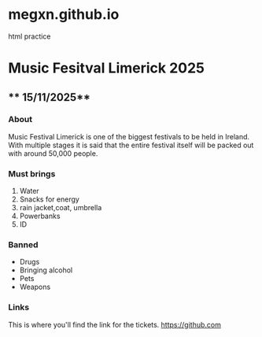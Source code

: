 # megxn.github.io
html practice

# Music Fesitval Limerick 2025
## ** 15/11/2025** 
### About
Music Festival Limerick is one of the biggest festivals to be held in Ireland. With multiple stages it is said that the entire festival itself will be packed out with around 50,000 people.
### Must brings
1. Water
2. Snacks for energy
3. rain jacket,coat, umbrella
4. Powerbanks
5. ID

### Banned
- Drugs
- Bringing alcohol
- Pets
- Weapons
### Links
This is where you'll find the link for the tickets.
https://github.com 
